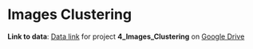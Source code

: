 # Images Clustering


**Link to data**: [Data link](https://drive.google.com/drive/folders/1wiDLQwgbpz7uMHkiIBaSk6hrkBT7dmnp?usp=sharing) for project **4_Images_Clustering** on [Google Drive](https://drive.google.com/drive/folders/1wiDLQwgbpz7uMHkiIBaSk6hrkBT7dmnp?usp=sharing)

